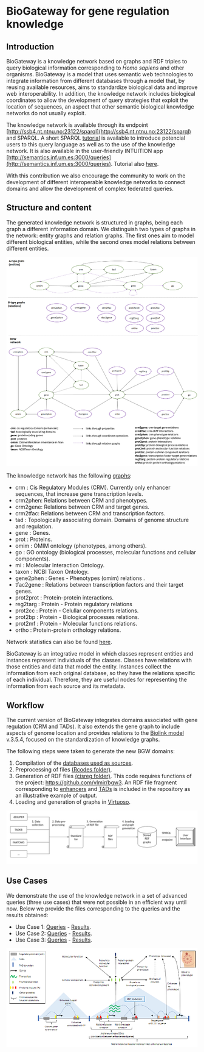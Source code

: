 # BioGateway for gene regulation knowledge

## Introduction
BioGateway is a knowledge network based on graphs and RDF triples to query biological information corresponding to *Homo sapiens* and other organisms. BioGateway is a model that uses semantic web technologies to integrate information from different databases through a model that, by reusing available resources, aims to standardize biological data and improve web interoperability. In addition, the knowledge network includes biological coordinates to allow the development of query strategies that exploit the location of sequences, an aspect that other semantic biological knowledge networks do not usually exploit.

The knowledge network is available through its endpoint [http://ssb4.nt.ntnu.no:23122/sparql](http://ssb4.nt.ntnu.no:23122/sparql) and SPARQL. A short SPARQL [tutorial](./SPARQL_Tutorial.pdf) is available to introduce potencial users to this query language as well as to the use of the knowledge network. It is also available in the user-friendly INTUITION app [http://semantics.inf.um.es:3000/queries](http://semantics.inf.um.es:3000/queries). Tutorial also [here](./INTUITION_Tutorial.pdf).

With this contribution we also encourage the community to work on the development of different interoperable knowledge networks to connect domains and allow the development of complex federated queries.

## Structure and content

The generated knowledge network is structured in graphs, being each graph a different information domain. We distinguish two types of graphs in the network: entity graphs and relation graphs. The first ones aim to model different biological entities, while the second ones model relations between different entities.

![Graph_types](./images/graphs.png)

The knowledge network has the following [graphs](./BGW_graphs.xlsx):
- crm : Cis Regulatory Modules (CRM). Currently only enhancer sequences, that increase gene transcription levels.
- crm2phen: Relations between CRM and phenotypes.
- crm2gene: Relations between CRM and target genes.
- crm2tfac: Relations between CRM and transcription factors.
- tad : Topologically associating domain. Domains of genome structure and regulation.
- gene : Genes.
- prot : Proteins.
- omim : OMIM ontology (phenotypes, among others).
- go : GO ontology (biological processes, molecular functions and cellular components).
- mi : Molecular Interaction Ontology.
- taxon : NCBI Taxon Ontology.
- gene2phen : Genes - Phenotypes (omim) relations .
- tfac2gene : Relations between transcription factors and their target genes.
- prot2prot : Protein-protein interactions.
- reg2targ : Protein - Protein regulatory relations
- prot2cc : Protein - Celullar components relations.
- prot2bp : Protein - Biological processes relations.
- prot2mf : Protein - Molecular functions relations.
- ortho : Protein-protein orthology relations.  

Network statistics can also be found [here](./BGW_statistics.xlsx).

BioGateway is an integrative model in which classes represent entities and instances represent individuals of the classes. Classes have relations with those entities and data that model the entity. Instances collect the information from each original database, so they have the relations specific of each individual. Therefore, they are useful nodes for representing the information from each source and its metadata.

## Workflow

The current version of BioGateway integrates domains associated with gene regulation (CRM and TADs). It also extends the gene graph to include aspects of genome location and provides relations to the [Biolink model](https://biolink.github.io/biolink-model/) v.3.5.4, focused on the standardization of knowledge graphs.

The following steps were taken to generate the new BGW domains:
1. Compilation of the [databases used as sources](./images/databases.PNG).
2. Preprocessing of files [(Rcodes folder)](./Rcodes).
3. Generation of RDF files [(cisreg folder)](./cisreg). This code requires functions of the project: https://github.com/vlmir/bgw3. An RDF file fragment corresponding to [enhancers](./RDF_file_examples/CRM.nt) and [TADs](./RDF_file_examples/TAD.nt) is included in the repository as an illustrative example of output.
4. Loading and generation of graphs in [Virtuoso](https://github.com/openlink/virtuoso-opensource).

![workflow](./images/workflow.PNG)

## Use Cases

We demonstrate the use of the knowledge network in a set of advanced queries (three use cases) that were not possible in an efficient way until now. Below we provide the files corresponding to the queries and the results obtained:

- Use Case 1: [Queries](./Use_Cases/UC1/Queries.txt) - [Results](./Use_Cases/UC1/Results.xlsx).
- Use Case 2: [Queries](./Use_Cases/UC2/Queries.txt) - [Results](./Use_Cases/UC2/Results.xlsx).
- Use Case 3: [Queries](./Use_Cases/UC3/Queries.txt) - [Results](./Use_Cases/UC3/Results.tsv).

![UseCases](./images/UseCases.PNG)
